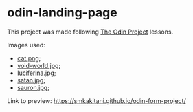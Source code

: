 # odin-landing-page

This project was made following [The Odin Project](https://www.theodinproject.com/) lessons. 

Images used:
- [cat.png](https://www.flaticon.com/free-icons/cat);
- [void-world.jpg](https://unsplash.com/photos/yP19KADwhEI);
- [luciferina.jpg](https://unsplash.com/photos/j7uVTlpwI0o);
- [satan.jpg](https://unsplash.com/photos/AVXrEyc5ViE);
- [sauron.jpg](https://unsplash.com/photos/GqNmg3BRFXA);



Link to preview: https://smkakitani.github.io/odin-form-project/